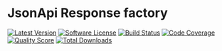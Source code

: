 # JsonApi Response factory

[![Latest Version](https://img.shields.io/github/release/Happyr/json-api-response-factory.svg?style=flat-square)](https://github.com/Happyr/json-api-response-factory/releases)
[![Software License](https://img.shields.io/badge/license-MIT-brightgreen.svg?style=flat-square)](LICENSE)
[![Build Status](https://img.shields.io/travis/Happyr/json-api-response-factory.svg?style=flat-square)](https://travis-ci.org/Happyr/json-api-response-factory)
[![Code Coverage](https://img.shields.io/scrutinizer/coverage/g/Happyr/json-api-response-factory.svg?style=flat-square)](https://scrutinizer-ci.com/g/Happyr/json-api-response-factory)
[![Quality Score](https://img.shields.io/scrutinizer/g/Happyr/json-api-response-factory.svg?style=flat-square)](https://scrutinizer-ci.com/g/Happyr/json-api-response-factory)
[![Total Downloads](https://img.shields.io/packagist/dt/happyr/json-api-response-factory.svg?style=flat-square)](https://packagist.org/packages/happyr/json-api-response-factory)
